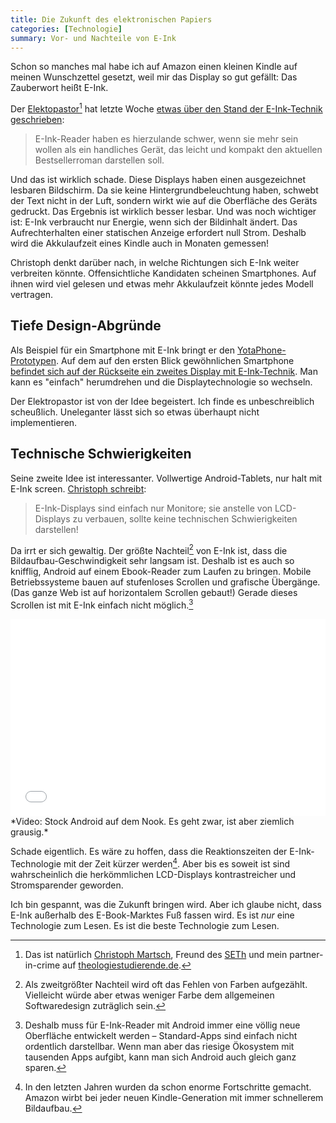 ```yaml
---
title: Die Zukunft des elektronischen Papiers
categories: [Technologie]
summary: Vor- und Nachteile von E-Ink
---
```


Schon so manches mal habe ich auf Amazon einen kleinen Kindle auf meinen Wunschzettel gesetzt, weil mir das Display so gut gefällt: Das Zauberwort heißt E-Ink.

Der [Elektopastor](http://www.elektropastor.de)[^1] hat letzte Woche [etwas über den Stand der E-Ink-Technik geschrieben](http://www.elektropastor.de/2013/10/12/quo-vadis-E-Ink/):

> E-Ink-Reader haben es hierzulande schwer, wenn sie mehr sein wollen als ein handliches Gerät, das leicht und kompakt den aktuellen Bestsellerroman darstellen soll.

Und das ist wirklich schade. Diese Displays haben einen ausgezeichnet lesbaren Bildschirm. Da sie keine Hintergrundbeleuchtung haben, schwebt der Text nicht in der Luft, sondern wirkt wie auf die Oberfläche des Geräts gedruckt. Das Ergebnis ist wirklich besser lesbar. Und was noch wichtiger ist: E-Ink verbraucht nur Energie, wenn sich der Bildinhalt ändert. Das Aufrechterhalten einer statischen Anzeige erfordert null Strom. Deshalb wird die Akkulaufzeit eines Kindle auch in Monaten gemessen!

Christoph denkt darüber nach, in welche Richtungen sich E-Ink weiter verbreiten könnte. Offensichtliche Kandidaten scheinen Smartphones. Auf ihnen wird viel gelesen und etwas mehr Akkulaufzeit könnte jedes Modell vertragen.

## Tiefe Design-Abgründe

Als Beispiel für ein Smartphone mit E-Ink bringt er den [YotaPhone-Prototypen](http://www.yotaphone.com/#/de/). Auf dem auf den ersten Blick gewöhnlichen Smartphone [befindet sich auf der Rückseite ein zweites Display mit E-Ink-Technik](http://www.youtube.com/watch?v=vWD2oMuAcc0). Man kann es "einfach" herumdrehen und die Displaytechnologie so wechseln.

Der Elektropastor ist von der Idee begeistert. Ich finde es unbeschreiblich scheußlich. Uneleganter lässt sich so etwas überhaupt nicht implementieren.

## Technische Schwierigkeiten

Seine zweite Idee ist interessanter. Vollwertige Android-Tablets, nur halt mit E-Ink screen. [Christoph schreibt](http://www.elektropastor.de/2013/10/12/quo-vadis-E-Ink/):

> E-Ink-Displays sind einfach nur Monitore; sie anstelle von LCD-Displays zu verbauen, sollte keine technischen Schwierigkeiten darstellen!

Da irrt er sich gewaltig. Der größte Nachteil[^2] von E-Ink ist, dass die Bildaufbau-Geschwindigkeit sehr langsam ist. Deshalb ist es auch so knifflig, Android auf einem Ebook-Reader zum Laufen zu bringen. Mobile Betriebssysteme bauen auf stufenloses Scrollen und grafische Übergänge. (Das ganze Web ist auf horizontalem Scrollen gebaut!) Gerade dieses Scrollen ist mit E-Ink einfach nicht möglich.[^3]

<iframe width="100%" height="315" src="//www.youtube.com/embed/lBI8Z1qj7o0" frameborder="0" allowfullscreen></iframe>
*Video: Stock Android auf dem Nook. Es geht zwar, ist aber ziemlich grausig.*

Schade eigentlich. Es wäre zu hoffen, dass die Reaktionszeiten der E-Ink-Technologie mit der Zeit kürzer werden[^4]. Aber bis es soweit ist sind wahrscheinlich die herkömmlichen LCD-Displays kontrastreicher und Stromsparender geworden.

Ich bin gespannt, was die Zukunft bringen wird. Aber ich glaube nicht, dass E-Ink außerhalb des E-Book-Marktes Fuß fassen wird. Es ist *nur* eine Technologie zum Lesen. Es ist die beste Technologie zum Lesen.

[^1]: Das ist natürlich [Christoph Martsch](http://twitter.com/calexmartsch/), Freund des [SETh](http://www.interseth.de/) und mein partner-in-crime auf [theologiestudierende.de](http://www.theologiestudierende.de/).

[^2]: Als zweitgrößter Nachteil wird oft das Fehlen von Farben aufgezählt. Vielleicht würde aber etwas weniger Farbe dem allgemeinen Softwaredesign zuträglich sein.

[^3]: Deshalb muss für E-Ink-Reader mit Android immer eine völlig neue Oberfläche entwickelt werden – Standard-Apps sind einfach nicht ordentlich darstellbar. Wenn man aber das riesige Ökosystem mit tausenden Apps aufgibt, kann man sich Android auch gleich ganz sparen.

[^4]: In den letzten Jahren wurden da schon enorme Fortschritte gemacht. Amazon wirbt bei jeder neuen Kindle-Generation mit immer schnellerem Bildaufbau.